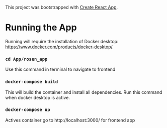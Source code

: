 This project was bootstrapped with [Create React App](https://github.com/facebook/create-react-app).

# Running the App

Running will require the installation of Docker desktop: https://www.docker.com/products/docker-desktop/

### `cd App/rosen_app`

Use this command in terminal to navigate to frontend

### `docker-compose build`

This will build the container and install all dependencies. Run this command when docker desktop is active.

### `docker-compose up`

Actives container go to http://localhost:3000/ for frontend app
